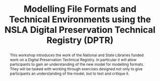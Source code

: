 ---
abstract: 'This workshop introduces the work of the National and State Libraries funded
  work on a Digital Preservation Technical Registry. In particular it will allow participants
  to gain an understanding of the new model for modelling formats. They will be tasked
  with working through exercises designed not only to give participants an understanding
  of the model, but to test and critique it. '
creators:
- Gattuso, Jay
- DeVorsey, Kevin
- Coufal, Libor
- Spencer, Ross
- Hutař, Jan
- McKinney, Peter
- Knight, Steve
date: null
document_url: https://services.phaidra.univie.ac.at/api/object/o:378142/download
grand_parent: iPRES
institutions: []
keywords:
- technical registry
- models
- file formats
- hardware
- software
- community
- collaboration
landing_page_url: https://phaidra.univie.ac.at/o:378142
language: eng
layout: publication
license: CC BY-NC-SA 3.0 AT
notes_url: null
parent: iPRES 2014
publication_type: workshops and tutorials
size: 141075
slides_url: null
source_name: iPRES
title: Modelling File Formats and Technical Environments using the NSLA Digital Preservation
  Technical Registry (DPTR)
year: 2014
---
